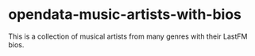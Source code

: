 # opendata-music-artists-with-bios
This is a collection of musical artists from many genres with their LastFM bios.
